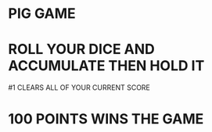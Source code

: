 # PIG GAME
# ROLL YOUR DICE AND ACCUMULATE THEN HOLD IT
#1 CLEARS ALL OF YOUR CURRENT SCORE
# 100 POINTS WINS THE GAME
